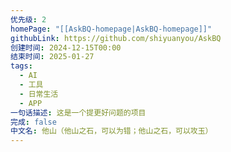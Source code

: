 ```yaml
---
优先级: 2
homePage: "[[AskBQ-homepage|AskBQ-homepage]]"
githubLink: https://github.com/shiyuanyou/AskBQ
创建时间: 2024-12-15T00:00
结束时间: 2025-01-27
tags:
  - AI
  - 工具
  - 日常生活
  - APP
一句话描述: 这是一个提更好问题的项目
完成: false
中文名: 他山（他山之石，可以为错；他山之石，可以攻玉）
---
```


